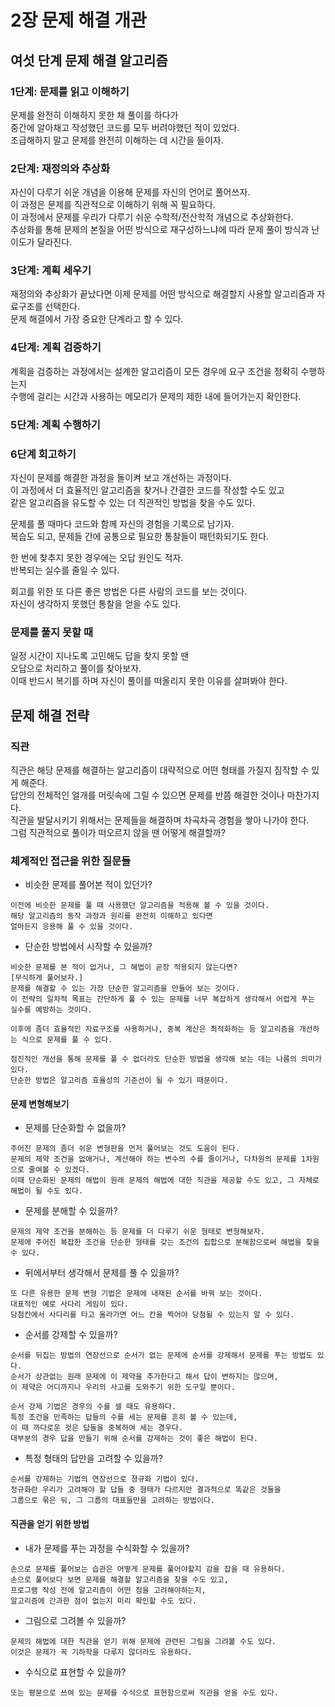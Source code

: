 # 2장 문제 해결 개관

## 여섯 단계 문제 해결 알고리즘

### 1단계: 문제를 읽고 이해하기
문제를 완전히 이해하지 못한 채 풀이를 하다가  
중간에 알아채고 작성했던 코드를 모두 버려야했던 적이 있었다.  
조급해하지 말고 문제를 완전히 이해하는 데 시간을 들이자.

### 2단계: 재정의와 추상화
자신이 다루기 쉬운 개념을 이용해 문제를 자신의 언어로 풀어쓰자.  
이 과정은 문제를 직관적으로 이해하기 위해 꼭 필요하다.  
이 과정에서 문제를 우리가 다루기 쉬운 수학적/전산학적 개념으로 추상화한다.  
추상화를 통해 문제의 본질을 어떤 방식으로 재구성하느냐에 따라 문제 풀이 방식과 난이도가 달라진다.

### 3단계: 계획 세우기
재정의와 추상화가 끝났다면 이제 문제를 어떤 방식으로 해결할지 사용할 알고리즘과 자료구조를 선택한다.  
문제 해결에서 가장 중요한 단계라고 할 수 있다.

### 4단계: 계획 검증하기
계획을 검증하는 과정에서는 설계한 알고리즘이 모든 경우에 요구 조건을 정확히 수행하는지  
수행에 걸리는 시간과 사용하는 메모리가 문제의 제한 내에 들어가는지 확인한다.

### 5단계: 계획 수행하기

### 6단계 회고하기
자신이 문제를 해결한 과정을 돌이켜 보고 개선하는 과정이다.  
이 과정에서 더 효율적인 알고리즘을 찾거나 간결한 코드를 작성할 수도 있고  
같은 알고리즘을 유도할 수 있는 더 직관적인 방법을 찾을 수도 있다.  

문제를 풀 때마다 코드와 함께 자신의 경험을 기록으로 남기자.  
복습도 되고, 문제들 간에 공통으로 필요한 통찰들이 패턴화되기도 한다.

한 번에 찾추지 못한 경우에는 오답 원인도 적자.  
반복되는 실수를 줄일 수 있다.

회고를 위한 또 다른 좋은 방법은 다른 사람의 코드를 보는 것이다.  
자신이 생각하지 못했던 통찰을 얻을 수도 있다.

### 문제를 풀지 못할 때
일정 시간이 지나도록 고민해도 답을 찾지 못할 땐  
오답으로 처리하고 풀이를 찾아보자.  
이때 반드시 복기를 하며 자신이 풀이를 떠올리지 못한 이유를 살펴봐야 한다.

## 문제 해결 전략

### 직관
직관은 해당 문제를 해결하는 알고리즘이 대략적으로 어떤 형태를 가질지 짐작할 수 있게 해준다.  
답안의 전체적인 얼개를 머릿속에 그릴 수 있으면 문제를 반쯤 해결한 것이나 마찬가지다.  
직관을 발달시키기 위해서는 문제들을 해결하며 차곡차곡 경험을 쌓아 나가야 한다.  
그럼 직관적으로 풀이가 떠오르지 않을 땐 어떻게 해결할까?

### 체계적인 접근을 위한 질문들

- 비슷한 문제를 풀어본 적이 있던가?  
```
이전에 비슷한 문제를 풀 때 사용했던 알고리즘을 적용해 볼 수 있을 것이다.  
해당 알고리즘의 동작 과정과 원리를 완전히 이해하고 있다면  
얼마든지 응용해 풀 수 있을 것이다.
```
- 단순한 방법에서 시작할 수 있을까?
```
비슷한 문제를 본 적이 없거나, 그 해법이 곧장 적용되지 않는다면?  
[무식하게 풀어보자.]
문제를 해결할 수 있는 가장 단순한 알고리즘을 만들어 보는 것이다.  
이 전략의 일차적 목표는 간단하게 풀 수 있는 문제를 너무 복잡하게 생각해서 어렵게 푸는 실수를 예방하는 것이다.
  
이후에 좀더 효율적인 자료구조를 사용하거나, 중복 계산은 최적화하는 등 알고리즘을 개선하는 식으로 문제를 풀 수 있다.  

점진적인 개선을 통해 문제를 풀 수 없더라도 단순한 방법을 생각해 보는 데는 나름의 의미가 있다.  
단순한 방법은 알고리즘 효율성의 기준선이 될 수 있기 때문이다.
```

#### 문제 변형해보기
- 문제를 단순화할 수 없을까?  
```
주어진 문제의 좀더 쉬운 변형판을 먼저 풀어보는 것도 도움이 된다.  
문제의 제약 조건을 없애거나, 계산해야 하는 변수의 수를 줄이거나, 다차원의 문제를 1차원으로 줄여볼 수 있겠다.  
이때 단순화된 문제의 해법이 원래 문제의 해법에 대한 직관을 제공할 수도 있고, 그 자체로 해법이 될 수도 있다.
```
- 문제를 분해할 수 있을까?
```
문제의 제약 조건을 분해하는 등 문제를 더 다루기 쉬운 형태로 변형해보자.  
문제에 주어진 복잡한 조건을 단순한 형태를 갖는 조건의 집합으로 분해함으로써 해법을 찾을 수 있다.
```
- 뒤에서부터 생각해서 문제를 풀 수 있을까?
```
또 다른 유용한 문제 변형 기법은 문제에 내재된 순서를 바꿔 보는 것이다.
대표적인 예로 사다리 게임이 있다.
당첨칸에서 사다리를 타고 올라가면 어느 칸을 찍어야 당첨될 수 있는지 알 수 있다.
```
- 순서를 강제할 수 있을까?
```
순서를 뒤집는 방법의 연장선으로 순서가 없는 문제에 순서를 강제해서 문제를 푸는 방법도 있다.
순서가 상관없는 원래 문제에 이 제약을 추가한다고 해서 답이 변하지는 않으며,
이 제약은 어디까지나 우리의 사고를 도와주기 위한 도구일 뿐이다.

순서 강제 기법은 경우의 수를 셀 때도 유용하다.
특정 조건을 만족하는 답들의 수를 세는 문제를 흔히 볼 수 있는데,
이 때 까다로운 것은 답들을 중복하여 세는 경우다.
대부분의 경우 답을 만들기 위해 순서를 강제하는 것이 좋은 해법이 된다.
```
- 특정 형태의 답만을 고려할 수 있을까?  
```
순서를 강제하는 기법의 연장선으로 졍규화 기법이 있다.
정규화란 우리가 고려해야 할 답들 중 형태가 다르지만 결과적으로 똑같은 것들을
그룹으로 묶은 뒤, 그 그룹의 대표들만을 고려하는 방법이다.
```

#### 직관을 얻기 위한 방법
- 내가 문제를 푸는 과정을 수식화할 수 있을까?  
```
손으로 문제를 풀어보는 습관은 어떻게 문제를 풀어야할지 감을 잡을 때 유용하다.  
손으로 풀어보다 보면 문제를 해결할 알고리즘을 찾을 수도 있고,  
프로그램 작성 전에 알고리즘이 어떤 점을 고려해야하는지,
알고리즘에 간과한 점이 없는지 미리 확인할 수도 있다.
```
- 그림으로 그려볼 수 있을까?  
```
문제의 해법에 대한 직관을 얻기 위해 문제에 관련된 그림을 그려볼 수도 있다.  
이것은 문제가 꼭 기하학을 다루지 않더라도 유용하다.
```
- 수식으로 표현할 수 있을까?  
```
또는 평문으로 쓰여 있는 문제를 수식으로 표현함으로써 직관을 얻을 수도 있다.
```

